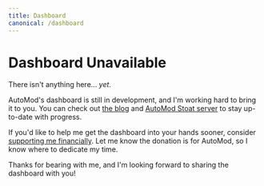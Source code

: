 ```yaml
---
title: Dashboard
canonical: /dashboard
---
```


<div class="readable">

# Dashboard Unavailable

There isn't anything here... _yet_.

AutoMod's dashboard is still in development, and I'm working hard to bring it to you. You can check out [the blog](/blog) and [AutoMod Stoat server](https://stt.gg/AutoMod) to stay up-to-date with progress.

If you'd like to help me get the dashboard into your hands sooner, consider [supporting me financially](https://vale.rocks/support). Let me know the donation is for AutoMod, so I know where to dedicate my time.

Thanks for bearing with me, and I'm looking forward to sharing the dashboard with you!

</div>
